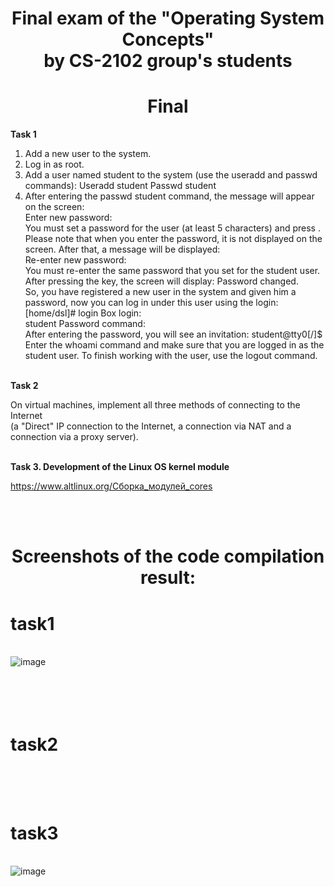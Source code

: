 <h1 align="center">
Final exam of the "Operating System Concepts"
<br /> by CS-2102 group's students
</h1>

<h1 align="center">
	Final
</h1>

**Task 1**

1. Add a new user to the system.
2. Log in as root.
3. Add a user named student to the system (use the useradd and passwd commands): Useradd student Passwd student
4. After entering the passwd student command, the message will appear on the screen:
<br /> Enter new password:
<br /> You must set a password for the user (at least 5 characters) and press <Enter>. 
<br /> Please note that when you enter the password, it is not displayed on the screen. After that, a message will be displayed: 
<br /> Re-enter new password: 
<br /> You must re-enter the same password that you set for the student user. After pressing the <Enter> key, the screen will display: Password changed. 
<br /> So, you have registered a new user in the system and given him a password, now you can log in under this user using the login: [home/dsl]# login Box login: 
<br /> student Password command: 
<br /> After entering the password, you will see an invitation: student@tty0[/]$ 
<br /> Enter the whoami command and make sure that you are logged in as the student user. To finish working with the user, use the logout command. 
 
<br /> **Task 2**
	
On virtual machines, implement all three methods of connecting to the Internet 
<br /> (a "Direct" IP connection to the Internet, a connection via NAT and a connection via a proxy server).

<br /> **Task 3. Development of the Linux OS kernel module**
	
https://www.altlinux.org/Сборка_модулей_cores

<br /> <br />

<h1 align="center">
Screenshots of the code compilation result:
</h1>

# task1
<br /> ![image](https://user-images.githubusercontent.com/99860769/221429903-eeb532ea-1a97-489b-bc69-4510f28ce516.png)

# <br /> <br /> task2



# <br /> <br /> task3
<br /> ![image](https://user-images.githubusercontent.com/99860769/221424706-2d22458b-ac35-40cb-94b9-cd09dcf0b0b9.png)

